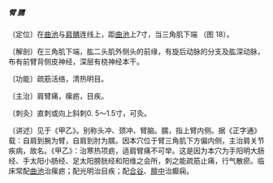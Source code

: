 ##### 臂 臑

〔定位〕在[曲池](https://www.gmzyjc.com/read/zjs/zjs3.1.1-3-0.1.2.3.11.md)与[肩髃](https://www.gmzyjc.com/read/zjs/zjs3.1.1-3-0.1.2.3.15.md)连线上，距[曲池](https://www.gmzyjc.com/read/zjs/zjs3.1.1-3-0.1.2.3.11.md)上7寸，当三角肌下端 （图 18）。

〔解剖〕在三角肌下端，肱二头肌外侧头的前缘，有旋后动脉的分支及肱深动脉，布有前臂背侧皮神经，深层有桡神经本干。

〔功能〕疏筋活络，清热明目。

〔主治〕肩臂痛，瘰疬，目疾。

〔刺灸〕直刺或向上斜刺0. 5〜1.5寸，可灸。

〔讲述〕见于《甲乙》。别称头冲、颈冲、臂脑。臑，指上臂内侧。据《正字通》载：自肩到腕为臂，自肩到肘为臑。因本穴位于臂三角肌下方偏内侧，主治肩关节疾病，故名。《甲乙》：治寒热项疬，适肩臂痛不可举。这是因为本穴为手阳明大肠经、手太阳小肠经、足太阳膀胱经和阳维之会所，刺之能疏筋止痛，行气散瘀。临床常配[曲池](https://www.gmzyjc.com/read/zjs/zjs3.1.1-3-0.1.2.3.11.md)治瘰疬；配光明治目疾；配[合谷](https://www.gmzyjc.com/read/zjs/zjs3.1.1-3-0.1.2.3.4.md)、[膻中](https://www.gmzyjc.com/read/zjs/zjs3.2.1-0.1.1.3.16.md)治癫痫。
